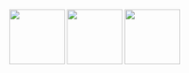 #

<p float="left">
  <img src="/path/to/img1.png" width="100" />
  <img src="/path/to/img2.png" width="100" /> 
  <img src="/path/to/img3.png" width="100" />
</p>

